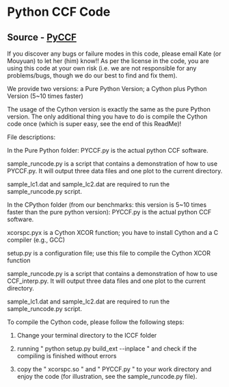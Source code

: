 # Python CCF Code
## Source - [PyCCF](http://ascl.net/1805.032)

If you discover any bugs or failure modes in this code, please email Kate (or Mouyuan) to let her (him) know!! As per the license in the code, you are using this code at your own risk (i.e. we are not responsible for any problems/bugs, though we do our best to find and fix them).

We provide two versions: a Pure Python Version; a Cython plus Python Version (5~10 times faster)

The usage of the Cython version is exactly the same as the pure Python version. The only additional thing you have to do is compile the Cython code once (which is super easy, see the end of this ReadMe)!

File descriptions:

In the Pure Python folder:
PYCCF.py is the actual python CCF software.

sample_runcode.py is a script that contains a demonstration of how to use PYCCF.py. It will output three data files and one plot to the current directory.

sample_lc1.dat and sample_lc2.dat are required to run the sample_runcode.py script.


In the CPython folder (from our benchmarks: this version is 5~10 times faster than the pure python version):
PYCCF.py is the actual python CCF software.

xcorspc.pyx is a Cython XCOR function; you have to install Cython and a C compiler (e.g., GCC)

setup.py is a configuration file; use this file to compile the Cython XCOR function

sample_runcode.py is a script that contains a demonstration of how to use CCF_interp.py. It will output three data files and one plot to the current directory.

sample_lc1.dat and sample_lc2.dat are required to run the sample_runcode.py script.

To compile the Cython code, please follow the following steps:
1. Change your terminal directory to the ICCF folder

2. running " python setup.py build_ext --inplace " and check if the compiling is finished without errors

3. copy the " xcorspc.so " and " PYCCF.py " to your work directory and enjoy the code (for illustration, see the sample_runcode.py file).

